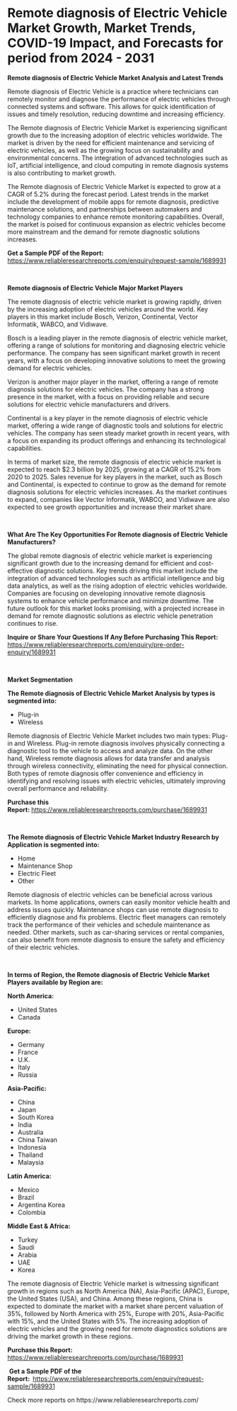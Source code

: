 <p><h1>Remote diagnosis of Electric Vehicle Market Growth, Market Trends, COVID-19 Impact, and Forecasts for period from 2024 - 2031</h1></p><p><strong>Remote diagnosis of Electric Vehicle Market Analysis and Latest Trends</strong></p>
<p><p>Remote diagnosis of Electric Vehicle is a practice where technicians can remotely monitor and diagnose the performance of electric vehicles through connected systems and software. This allows for quick identification of issues and timely resolution, reducing downtime and increasing efficiency.</p><p>The Remote diagnosis of Electric Vehicle Market is experiencing significant growth due to the increasing adoption of electric vehicles worldwide. The market is driven by the need for efficient maintenance and servicing of electric vehicles, as well as the growing focus on sustainability and environmental concerns. The integration of advanced technologies such as IoT, artificial intelligence, and cloud computing in remote diagnosis systems is also contributing to market growth.</p><p>The Remote diagnosis of Electric Vehicle Market is expected to grow at a CAGR of 5.2% during the forecast period. Latest trends in the market include the development of mobile apps for remote diagnosis, predictive maintenance solutions, and partnerships between automakers and technology companies to enhance remote monitoring capabilities. Overall, the market is poised for continuous expansion as electric vehicles become more mainstream and the demand for remote diagnostic solutions increases.</p></p>
<p><strong>Get a Sample PDF of the Report:&nbsp;</strong> <a href="https://www.reliableresearchreports.com/enquiry/request-sample/1689931">https://www.reliableresearchreports.com/enquiry/request-sample/1689931</a></p>
<p>&nbsp;</p>
<p><strong>Remote diagnosis of Electric Vehicle Major Market Players</strong></p>
<p><p>The remote diagnosis of electric vehicle market is growing rapidly, driven by the increasing adoption of electric vehicles around the world. Key players in this market include Bosch, Verizon, Continental, Vector Informatik, WABCO, and Vidiwave.</p><p>Bosch is a leading player in the remote diagnosis of electric vehicle market, offering a range of solutions for monitoring and diagnosing electric vehicle performance. The company has seen significant market growth in recent years, with a focus on developing innovative solutions to meet the growing demand for electric vehicles.</p><p>Verizon is another major player in the market, offering a range of remote diagnosis solutions for electric vehicles. The company has a strong presence in the market, with a focus on providing reliable and secure solutions for electric vehicle manufacturers and drivers.</p><p>Continental is a key player in the remote diagnosis of electric vehicle market, offering a wide range of diagnostic tools and solutions for electric vehicles. The company has seen steady market growth in recent years, with a focus on expanding its product offerings and enhancing its technological capabilities.</p><p>In terms of market size, the remote diagnosis of electric vehicle market is expected to reach $2.3 billion by 2025, growing at a CAGR of 15.2% from 2020 to 2025. Sales revenue for key players in the market, such as Bosch and Continental, is expected to continue to grow as the demand for remote diagnosis solutions for electric vehicles increases. As the market continues to expand, companies like Vector Informatik, WABCO, and Vidiwave are also expected to see growth opportunities and increase their market share.</p></p>
<p>&nbsp;</p>
<p><strong>What Are The Key Opportunities For Remote diagnosis of Electric Vehicle Manufacturers?</strong></p>
<p><p>The global remote diagnosis of electric vehicle market is experiencing significant growth due to the increasing demand for efficient and cost-effective diagnostic solutions. Key trends driving this market include the integration of advanced technologies such as artificial intelligence and big data analytics, as well as the rising adoption of electric vehicles worldwide. Companies are focusing on developing innovative remote diagnosis systems to enhance vehicle performance and minimize downtime. The future outlook for this market looks promising, with a projected increase in demand for remote diagnostic solutions as electric vehicle penetration continues to rise.</p></p>
<p><strong>Inquire or Share Your Questions If Any Before Purchasing This Report:</strong> <a href="https://www.reliableresearchreports.com/enquiry/pre-order-enquiry/1689931">https://www.reliableresearchreports.com/enquiry/pre-order-enquiry/1689931</a></p>
<p>&nbsp;</p>
<p><strong>Market Segmentation</strong></p>
<p><strong>The Remote diagnosis of Electric Vehicle Market Analysis by types is segmented into:</strong></p>
<p><ul><li>Plug-in</li><li>Wireless</li></ul></p>
<p><p>Remote diagnosis of Electric Vehicle Market includes two main types: Plug-in and Wireless. Plug-in remote diagnosis involves physically connecting a diagnostic tool to the vehicle to access and analyze data. On the other hand, Wireless remote diagnosis allows for data transfer and analysis through wireless connectivity, eliminating the need for physical connection. Both types of remote diagnosis offer convenience and efficiency in identifying and resolving issues with electric vehicles, ultimately improving overall performance and reliability.</p></p>
<p><strong>Purchase this Report:&nbsp;</strong><a href="https://www.reliableresearchreports.com/purchase/1689931">https://www.reliableresearchreports.com/purchase/1689931</a></p>
<p>&nbsp;</p>
<p><strong>The Remote diagnosis of Electric Vehicle Market Industry Research by Application is segmented into:</strong></p>
<p><ul><li>Home</li><li>Maintenance Shop</li><li>Electric Fleet</li><li>Other</li></ul></p>
<p><p>Remote diagnosis of electric vehicles can be beneficial across various markets. In home applications, owners can easily monitor vehicle health and address issues quickly. Maintenance shops can use remote diagnosis to efficiently diagnose and fix problems. Electric fleet managers can remotely track the performance of their vehicles and schedule maintenance as needed. Other markets, such as car-sharing services or rental companies, can also benefit from remote diagnosis to ensure the safety and efficiency of their electric vehicles.</p></p>
<p>&nbsp;</p>
<p><strong>In terms of Region, the Remote diagnosis of Electric Vehicle Market Players available by Region are:</strong></p>
<p>
    <p> <strong> North America: </strong>
        <ul>
            <li>United States</li>
            <li>Canada</li>
        </ul>
        </p> 
    <p> <strong> Europe: </strong>
        <ul>
            <li>Germany</li>
            <li>France</li>
            <li>U.K.</li>
            <li>Italy</li>
            <li>Russia</li>
        </ul>
        </p> 
    <p> <strong> Asia-Pacific: </strong>
        <ul>
            <li>China</li>
            <li>Japan</li>
            <li>South Korea</li>
            <li>India</li>
            <li>Australia</li>
            <li>China Taiwan</li>
            <li>Indonesia</li>
            <li>Thailand</li>
            <li>Malaysia</li>
        </ul>
        </p> 
    <p> <strong> Latin America: </strong>
        <ul>
            <li>Mexico</li>
            <li>Brazil</li>
            <li>Argentina Korea</li>
            <li>Colombia</li>
        </ul>
        </p> 
    <p> <strong> Middle East & Africa: </strong>
        <ul>
            <li>Turkey</li>
            <li>Saudi</li>
            <li>Arabia</li>
            <li>UAE</li>
            <li>Korea</li>
        </ul>
    </p>
    </p>
<p><p>The remote diagnosis of Electric Vehicle market is witnessing significant growth in regions such as North America (NA), Asia-Pacific (APAC), Europe, the United States (USA), and China. Among these regions, China is expected to dominate the market with a market share percent valuation of 35%, followed by North America with 25%, Europe with 20%, Asia-Pacific with 15%, and the United States with 5%. The increasing adoption of electric vehicles and the growing need for remote diagnostics solutions are driving the market growth in these regions.</p></p>
<p><strong>Purchase this Report: </strong><a href="https://www.reliableresearchreports.com/purchase/1689931">https://www.reliableresearchreports.com/purchase/1689931</a></p>
<p>&nbsp;<strong>Get a Sample PDF of the Report:&nbsp;&nbsp;</strong><a href="https://www.reliableresearchreports.com/enquiry/request-sample/1689931">https://www.reliableresearchreports.com/enquiry/request-sample/1689931</a></p>
<p><strong></strong></p>
<p>Check more reports on https://www.reliableresearchreports.com/</p>